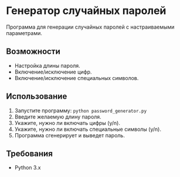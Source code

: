 # Генератор случайных паролей

Программа для генерации случайных паролей с настраиваемыми параметрами.

## Возможности

- Настройка длины пароля.
- Включение/исключение цифр.
- Включение/исключение специальных символов.

## Использование

1. Запустите программу: `python password_generator.py`
2. Введите желаемую длину пароля.
3. Укажите, нужно ли включать цифры (y/n).
4. Укажите, нужно ли включать специальные символы (y/n).
5. Программа сгенерирует и выведет пароль.

## Требования

- Python 3.x